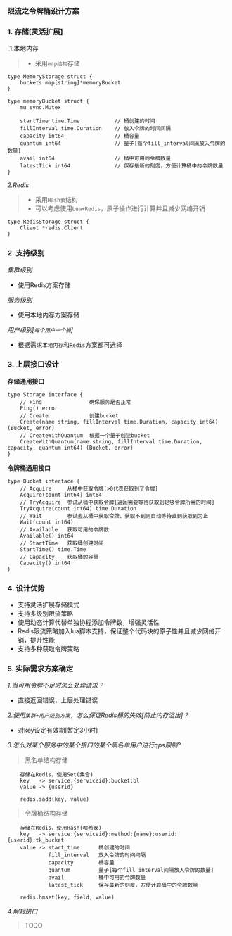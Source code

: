 ### 限流之令牌桶设计方案

### 1. 存储[灵活扩展]

_1.本地内存

>* 采用`map结构`存储   

```Golang
type MemoryStorage struct {
	buckets map[string]*memoryBucket
}

type memoryBucket struct {
	mu sync.Mutex
	
	startTime time.Time           // 桶创建的时间
	fillInterval time.Duration    // 放入令牌的时间间隔
	capacity int64                // 桶容量
	quantum int64                 // 量子[每个fill_interval间隔放入令牌的数量]
	avail int64                   // 桶中可用的令牌数量
	latestTick int64              // 保存最新的刻度，方便计算桶中的令牌数量
}
```

_2.Redis_

>* 采用`Hash表`结构      
>* 可以考虑使用`Lua+Redis`，原子操作进行计算并且减少网络开销

```Golang
type RedisStorage struct {
	Client *redis.Client
}
```

### 2. 支持级别

_集群级别_

- 使用Redis方案存储

_服务级别_

- 使用本地内存方案存储

_用户级别[`每个用户一个桶`]_

- 根据需求`本地内存`和`Redis`方案都可选择

### 3. 上层接口设计

**存储通用接口**

```
type Storage interface {
	// Ping               确保服务是否正常
	Ping() error
	// Create             创建bucket
	Create(name string, fillInterval time.Duration, capacity int64) (Bucket, error)
	// CreateWithQuantum  根据一个量子创建bucket
	CreateWithQuantum(name string, fillInterval time.Duration, capacity, quantum int64) (Bucket, error)
}
```

**令牌桶通用接口**

```
type Bucket interface {
	// Acquire     从桶中获取令牌[>0代表获取到了令牌]
	Acquire(count int64) int64
	// TryAcquire  参试从桶中获取令牌[返回需要等待获取到足够令牌所需的时间]
	TryAcquire(count int64) time.Duration
	// Wait        参试去从桶中获取令牌，获取不到则自动等待直到获取到为止
	Wait(count int64)
	// Available   获取可用的令牌数
	Available() int64
	// StartTime   获取桶创建时间
	StartTime() time.Time
	// Capacity    获取桶的容量
	Capacity() int64
}
```

### 4. 设计优势

- 支持灵活扩展存储模式
- 支持多级别限流策略
- 使用动态计算代替单独协程添加令牌数，增强灵活性
- Redis限流策略加入lua脚本支持，保证整个代码块的原子性并且减少网络开销，提升性能
- 支持多种获取令牌策略

### 5. 实际需求方案确定

_1.当可用令牌不足时怎么处理请求？_

- 直接返回错误，上层处理错误

_2.使用`集群+用户级别方案`，怎么保证Redis桶的失效[防止内存溢出]？_

- 对key设定有效期[暂定3小时]

_3.怎么对某个服务中的某个接口的某个黑名单用户进行qps限制?_

> 黑名单结构存储     

```
	存储在Redis，使用Set(集合)
	key   -> service:{serviceid}:bucket:bl
	value -> {userid}
	
	redis.sadd(key, value)
```

> 令牌桶结构存储

```
	存储在Redis，使用Hash(哈希表)
	key   -> service:{serviceid}:method:{name}:userid:{userid}:tk_bucket
	value -> start_time      桶创建的时间
	         fill_interval   放入令牌的时间间隔
	         capacity        桶容量
	         quantum         量子[每个fill_interval间隔放入令牌的数量]
	         avail           桶中可用的令牌数量
	         latest_tick     保存最新的刻度，方便计算桶中的令牌数量
	
	redis.hmset(key, field, value)     
```

_4.解封接口_

> TODO